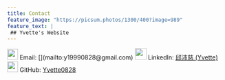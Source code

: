 ```yaml
---
title: Contact
feature_image: "https://picsum.photos/1300/400?image=989"
feature_text: |
 ## Yvette's Website
---
```


<!-- ![](https://i.imgur.com/IvOarY8.png) -->
<img src="https://i.imgur.com/IvOarY8.png" width="25" height="25">
Email: [](mailto:y19990828@gmail.com)   

<!-- ![](https://i.imgur.com/kDsgxkS.png) -->
<img src="https://i.imgur.com/kDsgxkS.png" width="27" height="27">
<!-- LinkedIn: [邱沛慈 (Yvette)](https://www.linkedin.com/in/%E6%B2%9B%E6%85%88-%E9%82%B1-14ba29227/) -->
LinkedIn: <a href="https://www.linkedin.com/in/%E6%B2%9B%E6%85%88-%E9%82%B1-14ba29227/" target="_blank">邱沛慈 (Yvette)</a>   

<!-- ![](https://i.imgur.com/FvDYD7e.png) -->
<img src="https://i.imgur.com/FvDYD7e.png" width="25" height="25">
<!-- GitHub: [Yvette0828](https://github.com/Yvette0828) -->
GitHub: <a href="https://github.com/Yvette0828" target="_blank">Yvette0828</a>   

